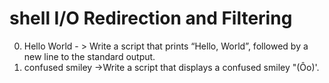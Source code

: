 # shell I/O Redirection and Filtering
0. Hello World - > Write a script that prints “Hello, World”, followed by a new line to the standard output.
1. confused smiley ->Write a script that displays a confused smiley "(Ôo)'.
